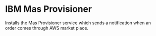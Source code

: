 IBM Mas Provisioner
===============================================================================
Installs the Mas Provisioner service which sends a notification when an order comes through AWS market place.

